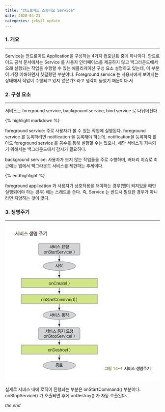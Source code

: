 ```yaml
---
title: "안드로이드 스튜디오 Service"
date: 2020-04-21
categories: jekyll update
---
```


### 1. 개요

<hr>

Service는 안드로이드 Application을 구성하는 4가지 컴포넌트 중에 하나이다. 
안드로이드 공식 문서에서는 Service 를 사용자 인터페이스를 제공하지 않고 백그라운드에서 오래 실행되는 작업을 수행할 수 있는 애플리케이션 구성 요소
설명하고 있는데, 이 부분이 가장 이해하면서 헷갈렸던 부분이다. Foreground service 는 사용자에게 보여지는 상태에서 작업이 수행되고 있지 않은가? 라고 생각이 들었기 때문이다.서


### 2. 구성 요소

<hr>

서비스는 foreground service, background service, bind service 로 나뉘어진다. 

{% highlight markdown %}

foreground service: 주로 사용자가 볼 수 있는 작업에 실행된다. foreground service 를 등록하려면 notification 을 등록해야 하는데,
notification을 등록하지 않아도 foreground service 를 꼼수를 통해 실행할 수는 있으나, 해당 서비스가 지속되기 위해서는 백그라운드에서
감시가 필요하다. 

background service: 사용자가 보지 않는 작업들을 주로 수행하며, 배터리 이슈로 최근에는 앱에서 백그라운드 서비스를 제한하는 추세이다.

{% endhighlight %}

foreground application 과 사용자가 상호작용을 해야하는 경우(앱이 켜져있을 때만 실행되어야 하는 경우) 에는 스레드를 쓴다.
즉, Service 는 반드시 필요한 경우가 아니라면 지양하는 것이 맞다.


### 3. 생명주기

<hr>

![ex_screenshot](../images/android_service_lifecycle.png)

실제로 서비스 내에 로직이 진행되는 부분은 onStartCommand() 부분이다. onStopService() 가 호출되면 후에 onDestroy() 가 자동 호출된다.





_the end_



